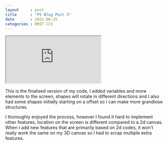 ```yaml
---
layout     : post
title      : "P5 Blog Post 3"
date       : 2022-08-25
categories : RMIT CCS
---
```


<iframe src="https://editor.p5js.org/Abyzmal/full/P7Pu8a4mY"></iframe>

This is the finalised version of my code, I added variables and more elements to the screen, shapes will rotate in different directions and I also had some shapes initially starting on a offset so I can make more grandiose structures.

I thoroughly enjoyed the process, however I found it hard to implement other features, location on the screen is different compared to a 2d canvas. When I add new features that are primarily based on 2d codes, it won’t really work the same on my 3D canvas so I had to scrap multiple extra features. 

